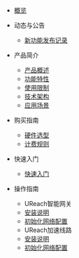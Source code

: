 * [概览](/boundless-gateway/README.md)


* 动态与公告
  * [新功能发布记录](/boundless-gateway/releasenotes/newfunctions.md)
* 产品简介
  * [产品概述](/boundless-gateway/intro/description.md)
  * [功能特性](/boundless-gateway/intro/function.md)
  * [使用限制](/boundless-gateway/intro/limit.md)
  * [技术架构](/boundless-gateway/intro/architecture.md)
  * [应用场景](/boundless-gateway/intro/application.md)

* 购买指南
  * [硬件选型](/boundless-gateway/guide/HardwareFeatures.md)
  * [计费规则](/boundless-gateway/buy/charge.md)

* 快速入门
  * [快速入门](/boundless-gateway/fast/quick_start.md)

* 操作指南
  * UReach智能网关
   * [安装说明](/boundless-gateway/guide/InstallationNotes.md)
   * [初始化网络配置](/boundless-gateway/guide/NetworkConfiguration.md)
  * UReach加速线路
   * [安装说明](/boundless-gateway/guide/InstallationNotes.md)
   * [初始化网络配置](/boundless-gateway/guide/NetworkConfiguration.md)


